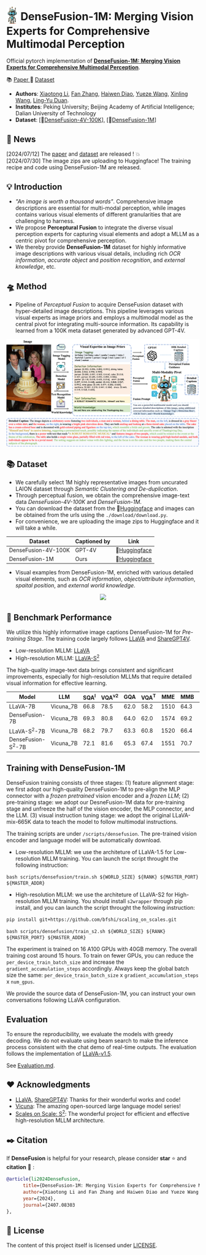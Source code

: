 # <img src="figs/densefusion_icon.png" style="vertical-align: -10px;" :height="30px" width="30px">  DenseFusion-1M: Merging Vision Experts for Comprehensive Multimodal Perception

Official pytorch implementation of **[DenseFusion-1M: Merging Vision Experts for Comprehensive Multimodal Perception](http://arxiv.org/abs/2407.08303)**.
<p align="left">
   📚 <a href="https://arxiv.org/abs/2407.08303" target="_blank">Paper </a>🤗 <a href="https://huggingface.co/datasets/BAAI/DenseFusion-1M" target="_blank">Dataset</a> 
</p>


- **Authors**: [Xiaotong Li](https://scholar.google.com/citations?user=cpCE_T4AAAAJ&hl=zh-CN), [Fan Zhang](https://scholar.google.com/citations?user=VsJ39HMAAAAJ), [Haiwen Diao](https://scholar.google.com/citations?user=46eCjHQAAAAJ&hl=zh-CN), [Yueze Wang](https://openreview.net/profile?id=~Yueze_Wang1), [Xinling Wang](https://scholar.google.com/citations?user=DPz0DjYAAAAJ&hl=zh-CN), [Ling-Yu Duan](https://scholar.google.com/citations?user=hsXZOgIAAAAJ&hl=zh-CN).
- **Institutes**:  Peking University; Beijing Academy of Artificial Intelligence; Dalian University of Technology
- **Dataset**: [🤗[DenseFusion-4V-100K](https://huggingface.co/datasets/BAAI/DenseFusion-1M/blob/main/DenseFusion-4V-100k.jsonl)], [🤗[DenseFusion-1M](https://huggingface.co/datasets/BAAI/DenseFusion-1M/blob/main/DenseFusion-1M.jsonl)]

## 📜 News
[2024/07/12] The [paper](http://arxiv.org/abs/2407.08303) and [dataset](https://huggingface.co/datasets/BAAI/DenseFusion-1M) are released ! 💥   
[2024/07/30] The image zips are uploading to Huggingface! The training recipe and code using DenseFusion-1M are released.

## 💡 Introduction
- *"An image is worth a thousand words"*. Comprehensive image descriptions are essential for multi-modal perception, while images contains various visual elements of different granularities that are challenging to harness.
- We propose **Perceptural Fusion** to integrate the diverse visual perception experts for capturing visual elements and adopt a MLLM as a centric pivot for comprehensive perception.
- We thereby provide **DenseFusion-1M** dataset for highly informative image descriptions with various visual details, including rich *OCR information*, *accurate object* and *position recognition*, and *external knowledge*, etc.

## 🛸 Method
- Pipeline of *Perceptual Fusion* to acquire DenseFusion dataset with hyper-detailed image descriptions. This pipeline leverages various visual experts as image priors and employs a multimodal model as the central pivot for integrating multi-source information. Its capability is learned from a 100K meta dataset generated by advanced GPT-4V.
<p align="center">
      <img src="figs/fusion_process_method.png">
</p>


## 📚 Dataset
- We carefully select 1M highly representative images from uncurated LAION dataset through *Semantic Clustering and De-duplication*.
- Through perceptual fusion, we obtain the comprehensive image-text data *DenseFusion-4V-100K* and *DenseFusion-1M*.
- You can download the dataset from the 🤗[Huggingface](https://huggingface.co/datasets/BAAI/DenseFusion-1M) and images can be obtained from the urls using the `./download/download.py`.
- For convenience, we are uploading the image zips to Huggingface and it will take a while.

|Dataset| Captioned by |Link|
|---|---|---|
|DenseFusion-4V-100K|GPT-4V|🤗[Huggingface](https://huggingface.co/datasets/BAAI/DenseFusion-1M)
|DenseFusion-1M|Ours|🤗[Huggingface](https://huggingface.co/datasets/BAAI/DenseFusion-1M)

- Visual examples from DenseFusion-1M, enriched with various detailed visual elements, such as *OCR information*, *object/attribute information*, *spaital position*, and *external world knowledge*.

<p align="center">
      <img src="figs/example.png">
</p>



## 🤖 Benchmark Performance
We utilize this highly informative image captions DenseFusion-1M for *Pre-training Stage*. The training code largely follows [LLaVA](https://github.com/haotian-liu/LLaVA) and [ShareGPT4V](https://github.com/ShareGPT4Omni/ShareGPT4V).
- Low-resolution MLLM: [LLaVA](https://github.com/haotian-liu/LLaVA)
- High-resolution MLLM: [LLaVA-S<sup>2</sup>](https://github.com/bfshi/scaling_on_scales)

The high-quality image-text data brings consistent and significant improvements, especially for high-resolution MLLMs that require detailed visual information for effective learning.

| Model | LLM | SQA<sup>I | VQA<sup>v2 | GQA | VQA<sup>T| MME | MMB | SEED<sup>I | POPE | MMVet|
|---|---|---|---|---|---|---|---|---|---|---|
| LLaVA-7B | Vicuna_7B | 66.8 | 78.5 | 62.0 | 58.2 | 1510| 64.3 | 66.2 | 85.9 | 30.5 |
| DenseFusion-7B | Vicuna_7B | 69.3 | 80.8 | 64.0 | 62.0 | 1574 | 69.2 | 70.1 | 86.5 | 37.8 | 
| LLaVA-S<sup>2</sup>-7B | Vicuna_7B | 68.2 | 79.7 | 63.3 | 60.8 | 1520 | 66.4 | 67.2 | 86.7 | 34.6 |
| DenseFusion-S<sup>2</sup>-7B | Vicuna_7B | 72.1 | 81.6 | 65.3 | 67.4 | 1551 | 70.7 | 71.1 | 87.2 | 37.5| 

## Training with DenseFusion-1M
DenseFusion training consists of three stages: (1) feature alignment stage: we first adopt our high-quality DenseFusion-1M to pre-align the MLP connector with a *frozen pretrained* vision encoder and a *frozen LLM*; (2) pre-training stage: we adopt our DesneFusion-1M data for pre-training stage and unfreeze the half of the vision encoder, the MLP connector, and the LLM. (3) visual instruction tuning stage: we adopt the original LLaVA-mix-665K data to teach the model to follow multimodal instructions.

The training scripts are under `/scripts/densefusion`. The pre-trained vision encoder and language model will be automatically download.
- Low-resolution MLLM: we use the architeture of LLaVA-1.5 for Low-resolution MLLM training. You can launch the script throught the following instruction:  
```
bash scripts/densefusion/train.sh ${WORLD_SIZE} ${RANK} ${MASTER_PORT} ${MASTER_ADDR}
```
- High-resolution MLLM: we use the architeture of LLaVA-S2 for High-resolution MLLM training.
You should install `s2wrapper` through pip install, and you can launch the script throught the following instruction:  
```bash
pip install git+https://github.com/bfshi/scaling_on_scales.git
```
```
bash scripts/densefusion/train_s2.sh ${WORLD_SIZE} ${RANK} ${MASTER_PORT} ${MASTER_ADDR}
```

The experiment is trained on 16 A100 GPUs with 40GB memory. The overall training cost around 15 hours. To train on fewer GPUs, you can reduce the `per_device_train_batch_size` and increase the `gradient_accumulation_steps` accordingly. Always keep the global batch size the same: `per_device_train_batch_size` x `gradient_accumulation_steps` x `num_gpus`.

We provide the source data of DenseFusion-1M, you can instruct your own conversations following LLaVA configuration.

## Evaluation

To ensure the reproducibility, we evaluate the models with greedy decoding. We do not evaluate using beam search to make the inference process consistent with the chat demo of real-time outputs. The evaluation follows the implementation of [LLaVA-v1.5](https://github.com/haotian-liu/LLaVA).

See [Evaluation.md](docs/Evaluation.md).



## ❤️ Acknowledgments 
- [LLaVA](https://github.com/haotian-liu/LLaVA), [ShareGPT4V](https://github.com/ShareGPT4Omni/ShareGPT4V): Thanks for their wonderful works and code!
- [Vicuna](https://github.com/lm-sys/FastChat): The amazing open-sourced large language model series!
- [Scales on Scale: S<sup>2</sup>](https://github.com/bfshi/scaling_on_scales): The wonderful project for efficient and effective high-resolution MLLM architecture.
## ✒️ Citation 
If **DenseFusion** is helpful for your research, please consider **star** ⭐ and **citation** 📝 :

```bibtex
@article{li2024DenseFusion,
      title={DenseFusion-1M: Merging Vision Experts for Comprehensive Multimodal Perception}, 
      author={Xiaotong Li and Fan Zhang and Haiwen Diao and Yueze Wang and Xinlong Wang and Ling-Yu Duan},
      year={2024},
      journal={2407.08303
},
```

## 📄 License
The content of this project itself is licensed under [LICENSE](https://github.com/baaivision/DenseFusion/blob/main/LICENSE).